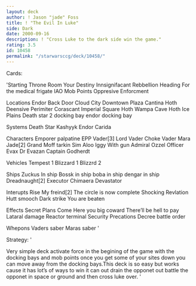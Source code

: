```yaml
---
layout: deck
author: ! Jason "jade" Foss
title: ! "The Evil In Luke"
side: Dark
date: 2000-09-16
description: ! "Cross Luke to the dark side win the game."
rating: 3.5
id: 10458
permalink: "/starwarsccg/deck/10458/"
---
```

Cards: 

'Starting
Throne Room
Your Destiny
Innsignifacant Rebbellion
Heading For the medical frigate
IAO
Mob Points
Oppresive Enforcment

Locations
Endor Back Door
Cloud City Downtown Plaza
Cantina
Hoth Deensive Perimiter
Corascant Imperial Square
Hoth Wampa Cave
Hoth Ice Plains
Death star 2 docking bay
endor docking bay

Systems
Death Star
Kashyyk
Endor
Carida

Characters
Emporer palpatine
EPP Vader[3]
Lord Vader
Choke Vader
Mara Jade[2]
Grand Moff tarkin
Sim Aloo
Iggy With gun
Admiral Ozzel
Officer Evax
Dr Evazan
Captain Godherdt


Vehicles
Tempest 1
Blizzard 1
Blizzrd 2

Ships
Zuckus In ship
Bossk in ship
boba in ship
dengar in ship
Dreadnaught[2]
Executor
Chimaera
Devastator

Interupts
Rise My freind[2]
The circle is now complete
Shocking Revlation
Hutt smooch
Dark strike
You are beaten

Effects
Secret Plans
Come Here you big coward
There’ll be hell to pay
Lataral damage
Reactor terminal
Security Precations
Decree
battle order

Whepons
Vaders saber
Maras saber '

Strategy: '

Very simple deck activate force in the begining of the game with the docking bays and mob points once you get some of your sites down you can move away from the docking bays.This deck is so easy but works cause it has lot’s of ways to win it can out drain the opponet out battle the opponet in space or ground and then cross luke over. '

